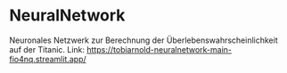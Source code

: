 # NeuralNetwork

Neuronales Netzwerk zur Berechnung der Überlebenswahrscheinlichkeit auf der Titanic.
Link: https://tobiarnold-neuralnetwork-main-fio4nq.streamlit.app/
